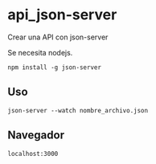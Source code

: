 # api_json-server
Crear una API con json-server


Se necesita nodejs.

~~~~
npm install -g json-server
~~~~

## Uso 

~~~~
json-server --watch nombre_archivo.json
~~~~

## Navegador
~~~~
localhost:3000
~~~~


